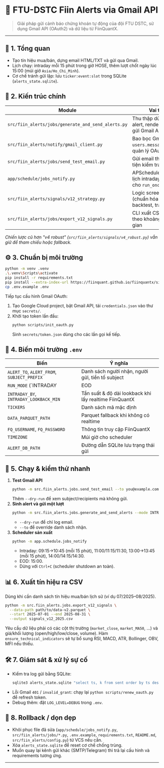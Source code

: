 ﻿# 📧 FTU-DSTC Fiin Alerts via Gmail API

> Giải pháp gửi cảnh báo chứng khoán tự động của đội FTU DSTC, sử dụng Gmail API (OAuth2) và dữ liệu từ FiinQuantX.

---

## 🧭 1. Tổng quan
- Tạo tín hiệu mua/bán, dựng email HTML/TXT và gửi qua Gmail.
- Lịch chạy: intraday mỗi 15 phút trong giờ HOSE, thêm lượt chốt ngày lúc 15:00 (múi giờ `Asia/Ho_Chi_Minh`).
- Cơ chế tránh gửi lặp: lưu `ticker:event:slot` trong SQLite (`alerts_state.sqlite`).

## 🧱 2. Kiến trúc chính
| Module | Vai trò |
| --- | --- |
| `src/fiin_alerts/jobs/generate_and_send_alerts.py` | Thu thập dữ liệu, tạo alert, render email, gửi Gmail API |
| `src/fiin_alerts/notify/gmail_client.py` | Bao bọc Gmail API `users.messages.send`, quản lý OAuth token |
| `src/fiin_alerts/jobs/send_test_email.py` | Gửi email thử nhanh, tiện kiểm tra OAuth |
| `app/schedule/jobs_notify.py` | APScheduler, lập lịch intraday/EOD cho `run_once` |
| `src/fiin_alerts/signals/v12_strategy.py` | Logic screener (chuẩn hóa dữ liệu, backtest, trade log) |
| `src/fiin_alerts/jobs/export_v12_signals.py` | CLI xuất CSV tín hiệu theo khoảng thời gian |

_Chiến lược cũ hơn "v4 robust"  (`src/fiin_alerts/signals/v4_robust.py`) vẫn giữ để tham chiếu hoặc fallback._

## ⚙️ 3. Chuẩn bị môi trường
```bash
python -m venv .venv
.\.venv\Scripts\activate
pip install -r requirements.txt
pip install --extra-index-url https://fiinquant.github.io/fiinquantx/simple fiinquantx
cp .env.example .env
```
Tiếp tục cấu hình Gmail OAuth:
1. Tạo Google Cloud project, bật Gmail API, tải `credentials.json` vào thư mục `secrets/`.
2. Khởi tạo token lần đầu:
   ```bash
   python scripts/init_oauth.py
   ```
   Sinh `secrets/token.json` dùng cho các lần gọi kế tiếp.

## 🧾 4. Biến môi trường `.env`
| Biến | Ý nghĩa |
| --- | --- |
| `ALERT_TO`, `ALERT_FROM`, `SUBJECT_PREFIX` | Danh sách người nhận, người gửi, tiền tố subject |
| `RUN_MODE` (`INTRADAY|EOD|BOTH`) | Kiểu chạy mặc định cho scheduler / CLI |
| `INTRADAY_BY`, `INTRADAY_LOOKBACK_MIN` | Tần suất & độ dài lookback khi lấy realtime FiinQuantX |
| `TICKERS` | Danh sách mã mặc định |
| `DATA_PARQUET_PATH` | Parquet fallback khi không có realtime |
| `FQ_USERNAME`, `FQ_PASSWORD` | Thông tin truy cập FiinQuantX |
| `TIMEZONE` | Múi giờ cho scheduler |
| `ALERT_DB_PATH` | Đường dẫn SQLite lưu trạng thái gửi |

## 🚀 5. Chạy & kiểm thử nhanh
1. **Test Gmail API**
   ```bash
   python -m src.fiin_alerts.jobs.send_test_email --to you@example.com
   ```
   Thêm `--dry-run` để xem subject/recipients mà không gửi.
2. **Sinh alert và gửi một lượt**
   ```bash
   python -m src.fiin_alerts.jobs.generate_and_send_alerts --mode INTRADAY --force-test
   ```
   - `--dry-run` để chỉ log email.
   - `--to` để override danh sách nhận.
3. **Scheduler sản xuất**
   ```bash
   python -m app.schedule.jobs_notify
   ```
   - Intraday: 09:15→10:45 (mỗi 15 phút), 11:00/11:15/11:30, 13:00→13:45 (mỗi 15 phút), 14:00/14:15/14:30.
   - EOD: 15:00.
   - Dừng với `Ctrl+C` (scheduler shutdown an toàn).

## 📊 6. Xuất tín hiệu ra CSV
Dùng khi cần danh sách tín hiệu mua/bán lịch sử (ví dụ 07/2025–08/2025).
```bash
python -m src.fiin_alerts.jobs.export_v12_signals \
  --data-path path/to/data-v2.parquet \
  --start 2025-07-01 --end 2025-08-31 \
  --output signals_v12_2025.csv
```
Yêu cầu dữ liệu phải có các cột thị trường (`market_close`, `market_MA50`, …) và giá/khối lượng (open/high/low/close, volume). Hàm `ensure_technical_indicators` sẽ tự bổ sung RSI, MACD, ATR, Bollinger, OBV, MFI nếu thiếu.

## 🛠️ 7. Giám sát & xử lý sự cố
- Kiểm tra log gửi bằng SQLite:
  ```bash
  sqlite3 alerts_state.sqlite "select ts, k from sent order by ts desc limit 10"
  ```
- Lỗi Gmail `401` / `invalid_grant`: chạy lại `python scripts/renew_oauth.py` để refresh token.
- Debug thêm: đặt `LOG_LEVEL=DEBUG` trong `.env`.

## 🔄 8. Rollback / dọn dẹp
- Khôi phục file đã sửa (`app/schedule/jobs_notify.py`, `src/fiin_alerts/jobs/*.py`, `.env.example`, `requirements.txt`, `README.md`, `src/fiin_alerts/config.py`) từ VCS nếu cần.
- Xóa `alerts_state.sqlite` để reset cơ chế chống trùng.
- Muốn quay lại kênh gửi khác (SMTP/Telegram) thì trả lại cấu hình và requirements tương ứng.

---
